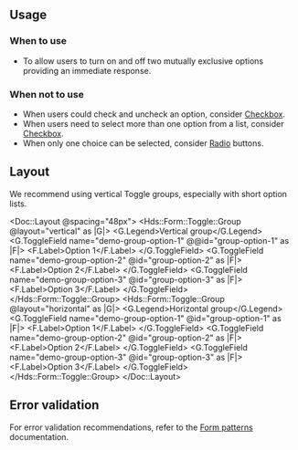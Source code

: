 ## Usage

### When to use

- To allow users to turn on and off two mutually exclusive options providing an immediate response.

### When not to use

- When users could check and uncheck an option, consider [Checkbox](/components/form/checkbox).
- When users need to select more than one option from a list, consider [Checkbox](/components/form/checkbox).
- When only one choice can be selected, consider [Radio](/components/form/radio) buttons.

## Layout

We recommend using vertical Toggle groups, especially with short option lists.

<Doc::Layout @spacing="48px">
  <Hds::Form::Toggle::Group @layout="vertical" as |G|>
    <G.Legend>Vertical group</G.Legend>
    <G.ToggleField name="demo-group-option-1" @@id="group-option-1" as |F|>
      <F.Label>Option 1</F.Label>
    </G.ToggleField>
    <G.ToggleField name="demo-group-option-2" @id="group-option-2" as |F|>
      <F.Label>Option 2</F.Label>
    </G.ToggleField>
    <G.ToggleField name="demo-group-option-3" @id="group-option-3" as |F|>
      <F.Label>Option 3</F.Label>
    </G.ToggleField>
  </Hds::Form::Toggle::Group>
  <Hds::Form::Toggle::Group @layout="horizontal" as |G|>
    <G.Legend>Horizontal group</G.Legend>
    <G.ToggleField name="demo-group-option-1" @id="group-option-1" as |F|>
      <F.Label>Option 1</F.Label>
    </G.ToggleField>
    <G.ToggleField name="demo-group-option-2" @id="group-option-2" as |F|>
      <F.Label>Option 2</F.Label>
    </G.ToggleField>
    <G.ToggleField name="demo-group-option-3" @id="group-option-3" as |F|>
      <F.Label>Option 3</F.Label>
    </G.ToggleField>
  </Hds::Form::Toggle::Group>
</Doc::Layout>

## Error validation

For error validation recommendations, refer to the [Form patterns](/patterns/form-patterns?tab=validation) documentation.